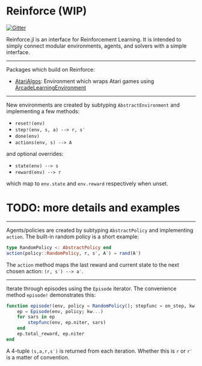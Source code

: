 # Reinforce (WIP)

[![Gitter](https://badges.gitter.im/reinforcejl/Lobby.svg)](https://gitter.im/reinforcejl/Lobby?utm_source=badge&utm_medium=badge&utm_campaign=pr-badge)

Reinforce.jl is an interface for Reinforcement Learning.  It is intended to simply connect modular environments, agents, and solvers with a simple interface.

---

Packages which build on Reinforce:

- [AtariAlgos](https://github.com/tbreloff/AtariAlgos.jl): Environment which wraps Atari games using [ArcadeLearningEnvironment](https://github.com/nowozin/ArcadeLearningEnvironment.jl)

---

New environments are created by subtyping `AbstractEnvironment` and implementing a few methods:

- `reset!(env)`
- `step!(env, s, a) --> r, s′`
- `done(env)`
- `actions(env, s) --> A`

and optional overrides:

- `state(env) --> s`
- `reward(env) --> r`

which map to `env.state` and `env.reward` respectively when unset.

# TODO: more details and examples

---

Agents/policies are created by subtyping `AbstractPolicy` and implementing `action`.  The built-in random policy is a short example:

```julia
type RandomPolicy <: AbstractPolicy end
action(policy::RandomPolicy, r, s′, A′) = rand(A′)
```

The `action` method maps the last reward and current state to the next chosen action: `(r, s′) --> a′`.

---

Iterate through episodes using the `Episode` iterator.  The convenience method `episode!` demonstrates this:

```julia
function episode!(env, policy = RandomPolicy(); stepfunc = on_step, kw...)
	ep = Episode(env, policy; kw...)
	for sars in ep
		stepfunc(env, ep.niter, sars)
	end
	ep.total_reward, ep.niter
end
```

A 4-tuple `(s,a,r,s′)` is returned from each iteration.  Whether this is `r` or `r′` is a matter of convention.
